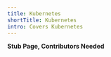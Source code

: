```yaml
---
title: Kubernetes
shortTitle: Kubernetes
intro: Covers Kubernetes
---
```

**Stub Page, Contributors Needed**
